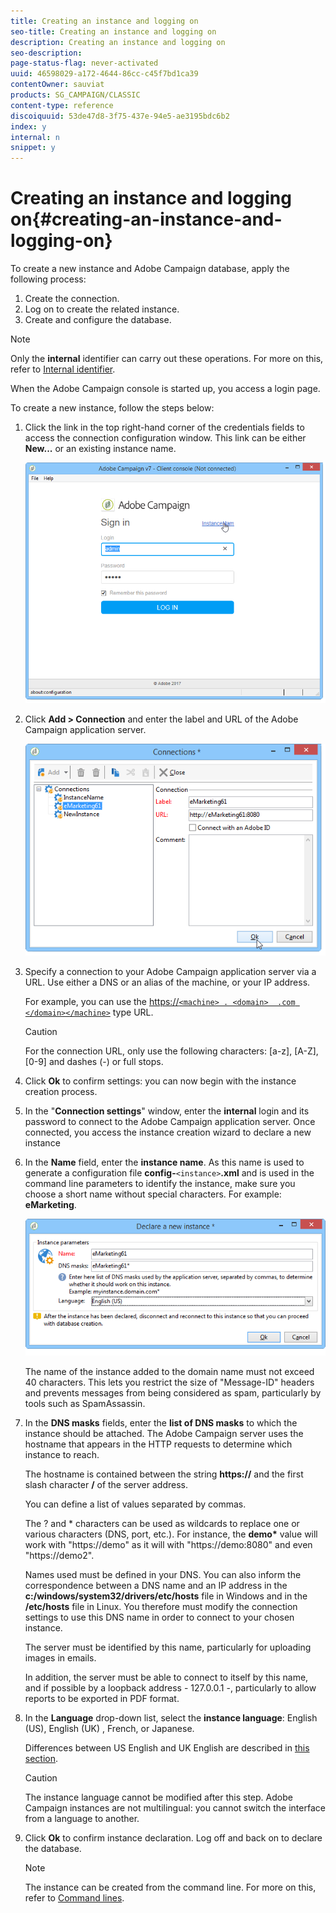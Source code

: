 ```yaml
---
title: Creating an instance and logging on
seo-title: Creating an instance and logging on
description: Creating an instance and logging on
seo-description: 
page-status-flag: never-activated
uuid: 46598029-a172-4644-86cc-c45f7bd1ca39
contentOwner: sauviat
products: SG_CAMPAIGN/CLASSIC
content-type: reference
discoiquuid: 53de47d8-3f75-437e-94e5-ae3195bdc6b2
index: y
internal: n
snippet: y
---
```


# Creating an instance and logging on{#creating-an-instance-and-logging-on}

To create a new instance and Adobe Campaign database, apply the following process:

1. Create the connection.
1. Log on to create the related instance.
1. Create and configure the database.

>[!NOTE]
>
>Only the **internal** identifier can carry out these operations. For more on this, refer to [Internal identifier](../../installation/using/creating-an-instance-and-logging-on.md#internal-identifier).

When the Adobe Campaign console is started up, you access a login page.

To create a new instance, follow the steps below:

1. Click the link in the top right-hand corner of the credentials fields to access the connection configuration window. This link can be either **New...** or an existing instance name.

   ![](assets/s_ncs_install_define_connection_01.png)

1. Click **Add > Connection** and enter the label and URL of the Adobe Campaign application server.

   ![](assets/s_ncs_install_define_connection_02.png)

1. Specify a connection to your Adobe Campaign application server via a URL. Use either a DNS or an alias of the machine, or your IP address.

   For example, you can use the [https://`<machine> . <domain>  .com </domain></machine>`](https://machine) type URL.

   >[!CAUTION]
   >
   >For the connection URL, only use the following characters: [a-z], [A-Z], [0-9] and dashes (-) or full stops.

1. Click **Ok** to confirm settings: you can now begin with the instance creation process.
1. In the "**Connection settings**" window, enter the **internal** login and its password to connect to the Adobe Campaign application server. Once connected, you access the instance creation wizard to declare a new instance
1. In the **Name** field, enter the **instance name**. As this name is used to generate a configuration file **config-**`<instance>`**.xml** and is used in the command line parameters to identify the instance, make sure you choose a short name without special characters. For example: **eMarketing**.

   ![](assets/s_ncs_install_create_instance.png)

   The name of the instance added to the domain name must not exceed 40 characters. This lets you restrict the size of "Message-ID" headers and prevents messages from being considered as spam, particularly by tools such as SpamAssassin.

1. In the **DNS masks** fields, enter the **list of DNS masks** to which the instance should be attached. The Adobe Campaign server uses the hostname that appears in the HTTP requests to determine which instance to reach.

   The hostname is contained between the string **https://** and the first slash character **/** of the server address.

   You can define a list of values separated by commas.

   The ? and &#42; characters can be used as wildcards to replace one or various characters (DNS, port, etc.). For instance, the **demo&#42;** value will work with "https://demo" as it will with "https://demo:8080" and even "https://demo2".

   Names used must be defined in your DNS. You can also inform the correspondence between a DNS name and an IP address in the **c:/windows/system32/drivers/etc/hosts** file in Windows and in the **/etc/hosts** file in Linux. You therefore must modify the connection settings to use this DNS name in order to connect to your chosen instance.

   The server must be identified by this name, particularly for uploading images in emails.

   In addition, the server must be able to connect to itself by this name, and if possible by a loopback address - 127.0.0.1 -, particularly to allow reports to be exported in PDF format. 

1. In the **Language** drop-down list, select the **instance language**: English (US), English (UK) , French, or Japanese.

   Differences between US English and UK English are described in [this section](../../platform/using/adobe-campaign-workspace.md#date-and-time).

   >[!CAUTION]
   >
   >The instance language cannot be modified after this step. Adobe Campaign instances are not multilingual: you cannot switch the interface from a language to another.

1. Click **Ok** to confirm instance declaration. Log off and back on to declare the database.

   >[!NOTE]
   >
   >The instance can be created from the command line. For more on this, refer to [Command lines](../../installation/using/command-lines.md).

